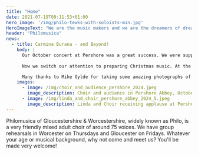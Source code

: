 ```yaml
---
title: "Home"
date: 2021-07-19T09:11:53+01:00
hero_image: '/img/philo-tewks-with-soloists-min.jpg'
HeroImageText: "We are the music makers and we are the dreamers of dreams"
header: "Philomusica"
news:
  - title: Carmina Burana - and Beyond!
    body: |
      Our October concert at Pershore was a great success. We were supported by a large and very appreciative audience who clearly enjoyed our performances of <em>Feel the Spirit</em> by John Rutter and Carl Orff’s <em>Carmina Burana</em>, not to mention the Regency Percussion Ensemble’s thrilling performance of Leonard Salzedo’s percussion Scherzo. 
      
      Now we switch our attention to preparing Christmas music. At the heart of our Christmas programme will be <em>On Christmas Night</em>, a delightful suite of carols by Bob Chilcott. Our Christmas concerts will be given at St Stephen’s church, Barbourne, Worcester on Saturday 14 December and at Holy Trinity church, Longlevens, Gloucester on Tuesday 17 December. Both concerts start at 19.30. Do join us if you can.

      Many thanks to Mike Gylde for taking some amazing photographs of the concert! you can see more of them – and some pictures of earlier concerts on our [Photos page](/photos)
    images:
      - image: /img/choir_and_audience_pershore_2024.jpeg
        image_description: Choir and audience in Pershore Abbey, October 2024
      - image: /img/linda_and_choir_pershore_abbey_2024_5.jpeg
        image_description: Linda and Choir receiving applause at Pershore Abbey, October 2024
---
```

Philomusica of Gloucestershire & Worcestershire, widely known as Philo, is a very friendly mixed adult choir of around 75 voices. We have group rehearsals in Worcester on Thursdays and Gloucester on Fridays. Whatever your age or musical background, why not come and meet us? You'll be made very welcome!
